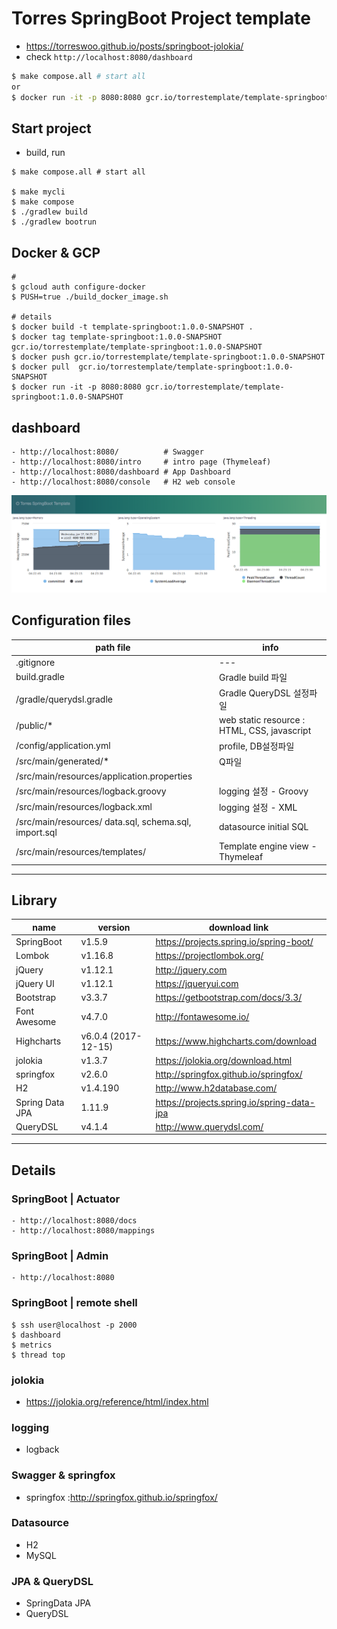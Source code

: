 # Torres SpringBoot Project template
- https://torreswoo.github.io/posts/springboot-jolokia/
- check `http://localhost:8080/dashboard`
```bash
$ make compose.all # start all 
or
$ docker run -it -p 8080:8080 gcr.io/torrestemplate/template-springboot:1.0.0-SNAPSHOT
```

## Start project
- build, run
```
$ make compose.all # start all 

$ make mycli
$ make compose
$ ./gradlew build
$ ./gradlew bootrun
```

## Docker & GCP
```
# 
$ gcloud auth configure-docker
$ PUSH=true ./build_docker_image.sh

# details
$ docker build -t template-springboot:1.0.0-SNAPSHOT .
$ docker tag template-springboot:1.0.0-SNAPSHOT gcr.io/torrestemplate/template-springboot:1.0.0-SNAPSHOT
$ docker push gcr.io/torrestemplate/template-springboot:1.0.0-SNAPSHOT
$ docker pull  gcr.io/torrestemplate/template-springboot:1.0.0-SNAPSHOT
$ docker run -it -p 8080:8080 gcr.io/torrestemplate/template-springboot:1.0.0-SNAPSHOT
```

## dashboard
```
- http://localhost:8080/          # Swagger
- http://localhost:8080/intro     # intro page (Thymeleaf)
- http://localhost:8080/dashboard # App Dashboard
- http://localhost:8080/console   # H2 web console
```
![springboot-jolokia-dashboard](/docs/images/dashboard01.png)

## Configuration files
| path file | info |
| --- | --- |
| .gitignore | --- |
| build.gradle | Gradle build 파일 |
| /gradle/querydsl.gradle | Gradle QueryDSL 설정파일 |
| /public/* | web static resource : HTML, CSS, javascript |
| /config/application.yml | profile, DB설정파일 |
| /src/main/generated/* | Q파일 |
| /src/main/resources/application.properties |  |
| /src/main/resources/logback.groovy | logging 설정 - Groovy |
| /src/main/resources/logback.xml | logging 설정 - XML |
| /src/main/resources/ data.sql, schema.sql, import.sql | datasource initial SQL |
| /src/main/resources/templates/ | Template engine view - Thymeleaf |


---
## Library
| name | version  | download link |
| --- | --- | --- |
| SpringBoot | v1.5.9 | https://projects.spring.io/spring-boot/ |
| Lombok | v1.16.8 | https://projectlombok.org/ |
| jQuery | v1.12.1 | http://jquery.com | 
| jQuery UI | v1.12.1 | https://jqueryui.com |
| Bootstrap | v3.3.7 | https://getbootstrap.com/docs/3.3/ |
| Font Awesome | v4.7.0 | http://fontawesome.io/ |
| Highcharts | v6.0.4 (2017-12-15) | https://www.highcharts.com/download |
| jolokia | v1.3.7 | https://jolokia.org/download.html |
| springfox | v2.6.0 | http://springfox.github.io/springfox/ |
| H2 | v1.4.190 | http://www.h2database.com/ |
| Spring Data JPA | 1.11.9 | https://projects.spring.io/spring-data-jpa |
| QueryDSL | v4.1.4 | http://www.querydsl.com/ |


---
## Details

### SpringBoot | Actuator
```
- http://localhost:8080/docs
- http://localhost:8080/mappings
```
### SpringBoot | Admin
```
- http://localhost:8080
```
### SpringBoot | remote shell
```
$ ssh user@localhost -p 2000 
$ dashboard 
$ metrics
$ thread top
```
### jolokia
- https://jolokia.org/reference/html/index.html

### logging
- logback

### Swagger & springfox
- springfox :http://springfox.github.io/springfox/

### Datasource
- H2
- MySQL

### JPA & QueryDSL
- SpringData JPA
- QueryDSL



